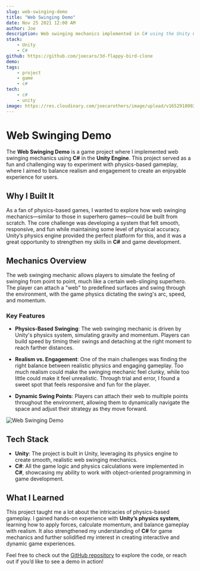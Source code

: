 ```yaml
---
slug: web-swinging-demo
title: "Web Swinging Demo"
date: Nov 25 2021 12:00 AM
author: Joe
description: Web swinging mechanics implemented in C# using the Unity Game Engine.
stack:
    - Unity
    - C#
github: https://github.com/joecaro/3d-flappy-bird-clone
demo:
tags:
    - project
    - game
    - c#
tech:
    - c#
    - unity
image: https://res.cloudinary.com/joecarothers/image/upload/v1652918002/misc/Projects/swing-mockup_lwodp8_cl7gqr.png
---
```


# Web Swinging Demo

The **Web Swinging Demo** is a game project where I implemented web swinging mechanics using **C#** in the **Unity Engine**. This project served as a fun and challenging way to experiment with physics-based gameplay, where I aimed to balance realism and engagement to create an enjoyable experience for users.

## Why I Built It

As a fan of physics-based games, I wanted to explore how web swinging mechanics—similar to those in superhero games—could be built from scratch. The core challenge was developing a system that felt smooth, responsive, and fun while maintaining some level of physical accuracy. Unity’s physics engine provided the perfect platform for this, and it was a great opportunity to strengthen my skills in **C#** and game development.

## Mechanics Overview

The web swinging mechanic allows players to simulate the feeling of swinging from point to point, much like a certain web-slinging superhero. The player can attach a "web" to predefined surfaces and swing through the environment, with the game physics dictating the swing's arc, speed, and momentum.

### Key Features

-   **Physics-Based Swinging**: The web swinging mechanic is driven by Unity's physics system, simulating gravity and momentum. Players can build speed by timing their swings and detaching at the right moment to reach farther distances.
-   **Realism vs. Engagement**: One of the main challenges was finding the right balance between realistic physics and engaging gameplay. Too much realism could make the swinging mechanic feel clunky, while too little could make it feel unrealistic. Through trial and error, I found a sweet spot that feels responsive and fun for the player.

-   **Dynamic Swing Points**: Players can attach their web to multiple points throughout the environment, allowing them to dynamically navigate the space and adjust their strategy as they move forward.

![Web Swinging Demo](https://res.cloudinary.com/joecarothers/image/upload/v1653009944/misc/Projects/Swinging_gif_wjdij9.gif)

## Tech Stack

-   **Unity**: The project is built in Unity, leveraging its physics engine to create smooth, realistic web swinging mechanics.
-   **C#**: All the game logic and physics calculations were implemented in **C#**, showcasing my ability to work with object-oriented programming in game development.

## What I Learned

This project taught me a lot about the intricacies of physics-based gameplay. I gained hands-on experience with **Unity’s physics system**, learning how to apply forces, calculate momentum, and balance gameplay with realism. It also strengthened my understanding of **C#** for game mechanics and further solidified my interest in creating interactive and dynamic game experiences.

Feel free to check out the [GitHub repository](https://github.com/joecaro/3d-flappy-bird-clone) to explore the code, or reach out if you’d like to see a demo in action!
